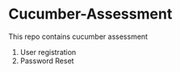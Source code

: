 # Cucumber-Assessment

This repo contains cucumber assessment

1. User registration
2. Password Reset

